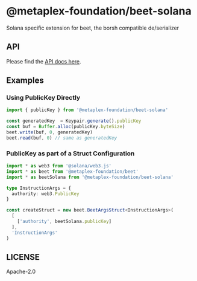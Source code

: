 # @metaplex-foundation/beet-solana

Solana specific extension for beet, the borsh compatible de/serializer

## API

Please find the [API docs here](https://metaplex-foundation.github.io/beet/docs/beet-solana).

## Examples

### Using PublicKey Directly

```ts
import { publicKey } from '@metaplex-foundation/beet-solana'

const generatedKey  = Keypair.generate().publicKey
const buf = Buffer.alloc(publicKey.byteSize)
beet.write(buf, 0, generatedKey)
beet.read(buf, 0) // same as generatedKey
```

### PublicKey as part of a Struct Configuration

```ts
import * as web3 from '@solana/web3.js'
import * as beet from '@metaplex-foundation/beet'
import * as beetSolana from '@metaplex-foundation/beet-solana'

type InstructionArgs = {
  authority: web3.PublicKey
}

const createStruct = new beet.BeetArgsStruct<InstructionArgs>(
  [ 
    ['authority', beetSolana.publicKey]
  ],
  'InstructionArgs'
)
```

## LICENSE

Apache-2.0
